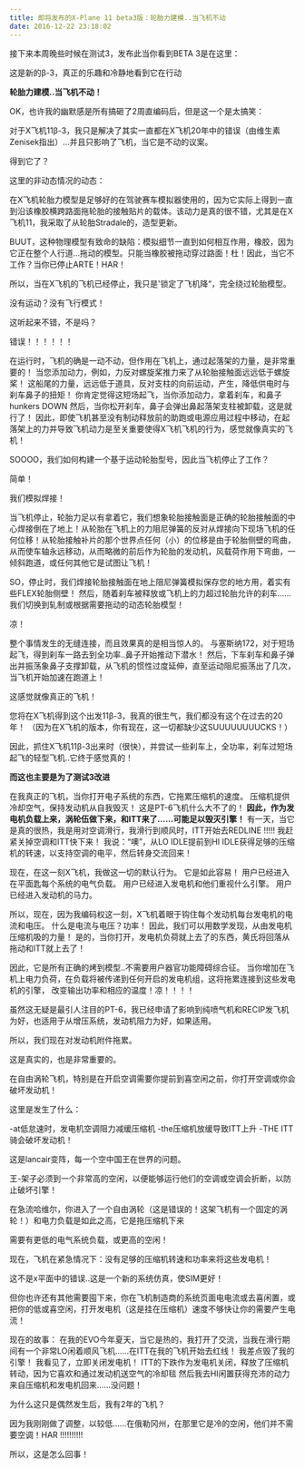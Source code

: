 ```yaml
---
title: 即将发布的X-Plane 11 beta3版：轮胎力建模..当飞机不动
date: 2016-12-22 23:18:02
---
```


接下来本周晚些时候在测试3，发布此当你看到BETA 3是在这里：

这是新的β-3，真正的乐趣和冷静地看到它在行动

**轮胎力建模..当飞机不动！**

OK，也许我的幽默感是所有搞砸了2周直编码后，但是这一个是太搞笑：

对于X飞机11β-3，我只是解决了其实一直都在X飞机20年中的错误（由维生素Zenisek指出）...并且只影响了飞机，当它是不动的议案。

得到它了？

这里的非动态情况的动态：

在X飞机轮胎力模型是足够好的在驾驶赛车模拟器使用的，因为它实际上得到一直到沿该橡胶横跨路面拖轮胎的接触贴片的载体。该动力是真的很不错，尤其是在X飞机11，我采取了从轮胎Stradale的，造型更新。

BUUT，这种物理模型有致命的缺陷：模拟细节一直到如何相互作用，橡胶，因为它正在整个人行道...拖动的模型。只能当橡胶被拖动穿过路面！杜！因此，当它不工作？当你已停止ARTE！HAR！

所以，当在X飞机的飞机已经停止，我只是'锁定了飞机降“，完全绕过轮胎模型。

没有运动？没有飞行模式！

这听起来不错，不是吗？

错误！！！！！！

在运行时，飞机的确是一动不动，但作用在飞机上，通过起落架的力量，是非常重要的！
当您添加动力，例如，力反对螺旋桨推力来了从轮胎接触面远远低于螺旋桨！
这船尾的力量，远远低于道具，反对支柱的向前运动，产生，降低供电时与刹车鼻子的扭矩！
你肯定觉得这短场起飞，当你添加动力，拿着刹车，和鼻子hunkers DOWN
然后，当你松开刹车，鼻子会弹出鼻起落架支柱被卸载，这是就行了！
因此，即使飞机甚至没有制动释放前的助跑或电源应用过程中移动，在起落架上的力并导致飞机动力是至关重要使得X飞机飞机的行为，感觉就像真实的飞机！

SOOOO，我们如何构建一个基于运动轮胎型号，因此当飞机停止了工作？

简单！

我们模拟焊接！

当飞机停止，轮胎力足以有拿着它，我们想象轮胎接触面是正确的轮胎接触面的中心焊接倒在了地上！从轮胎在飞机上的力阻尼弹簧的反对从焊接向下现场飞机的任何位移！从轮胎接触补片的那个世界点任何（小）的位移是由于轮胎侧壁的弯曲，从而使车轴永远移动，从而略微的前后作为轮胎的发动机，风载荷作用下弯曲，一倾斜跑道，或任何其他它是试图让飞机！

SO，停止时，我们焊接轮胎接触面在地上阻尼弹簧模拟保存您的地方用，着实有些FLEX轮胎侧壁！
然后，随着刹车被释放或飞机上的力超过轮胎允许的刹车......我们切换到轧制或根据需要拖动的动态轮胎模型！

凉！

整个事情发生的无缝连接，而且效果真的是相当惊人的。
与塞斯纳172，对于短场起飞，得到刹车一路去到全功率..鼻子开始推动下潜水！
然后，下车刹车和鼻子弹出并振荡象鼻子支撑卸载，从飞机的惯性过度延伸，直至运动阻尼振荡出了几次，当飞机开始加速在跑道上！

这感觉就像真正的飞机！

您将在X飞机得到这个出发11β-3，我真的很生气，我们都没有这个在过去的20年！
（因为在X飞机的版本，你有现在，这一切都缺少这SUUUUUUUUCKS！）

因此，抓住X飞机11β-3出来时（很快），并尝试一些刹车上，全功率，刹车过短场起飞的轻型飞机..它终于感觉真的！










**而这也主要是为了测试3改进**




在我真正的飞机，当你打开电子系统的东西，它拖累压缩机的速度。
压缩机提供冷却空气，保持发动机从自我毁灭！
这是PT-6飞机什么大不了的！
**因此，作为发电机负载上来，涡轮伍做下来，和ITT来了......可能足以毁灭引擎！**
有一天，当它是真的很热，我是用对空调滑行，我滑行到顺风时，ITT开始去REDLINE !!!!!
我赶紧关掉空调和ITT快下来！
我说：“噢”，从LO IDLE提前到HI IDLE获得足够的压缩机的转速，以支持空调的电平，然后转身交流回来！

现在，在这一刻X飞机，我做这一切的默认行为。
它是如此容易！
用户已经进入在平面匙每个系统的电气负载。
用户已经进入发电机和他们重视什么引擎。
用户已经进入发动机的马力。

所以，现在，因为我编码权这一刻，X飞机着眼于钩住每个发动机每台发电机的电流和电压。
什么是电流与电压？功率！
因此，我们可以用数学发现，从由发电机压缩机吸的力量！
是的，当你打开，发电机负荷就上去了的东西，黄氏将回落从拖动和ITT就上去了！

因此，它是所有正确的烤到模型..不需要用户器官功能障碍综合征。
当你增加在飞机上电力负荷，在负载将被传递到任何开启的发电机组，这将拖累连接到这些发电机的引擎，
改变输出功率和相应的温度！凉！！！！

虽然这无疑是最引人注目的PT-6，我已经申请了影响到纯喷气机和RECIP发飞机为好，也适用于从增压系统，发动机阻力为好，如果适用。


所以，我们现在对发动机附件拖累。

这是真实的，也是非常重要的。

在自由涡轮飞机，特别是在开启空调需要你提前到喜空闲之前，你打开空调或你会破坏发动机！

这里是发生了什么：

-at低怠速时，发电机空调阻力减缓压缩机
-the压缩机放缓导致ITT上升
-THE ITT骑会破坏发动机！

这是lancair变阵，每一个空中国王在世界的问题。

王-架子必须到一个非常高的空闲，以便能够运行他们的空调或空调会折断，以防止破坏引擎！

在急流哈维尔，你进入了一个自由涡轮（这是错误的！这架飞机有一个固定的涡轮！）和电力负载是如此之高，它是拖压缩机下来

需要有更低的电气系统负载，或更高的空闲！

现在，飞机在紧急情况下：没有足够的压缩机转速和功率来将这些发电机！

这不是x平面中的错误..这是一个新的系统仿真，使SIM更好！

但你也许还有其他需要囤下来，你在飞机制造商的系统页面电电流或去喜闲置，或把你的低或喜空闲，打开发电机（这是挂在压缩机）速度不够快让你的需要产生电流！

现在的故事：
在我的EVO今年夏天，当它是热的，我打开了交流，当我在滑行期间有一个非常LO闲着顺风飞机......在ITT在我的飞机开始去红线！
我差点毁了我的引擎！
我看见了，立即关闭发电机！
ITT的下跌作为发电机关闭，释放了压缩机转动，因为它喜欢和通过发动机送空气的冷却毯
然后我去HI闲置获得充沛的动力来自压缩机和发电机回来......没问题！

为什么这只是偶然发生后，我有2年的飞机？

因为我刚刚做了调整，以较低......在俄勒冈州，在那里它是冷的空闲，他们并不需要空调！HAR !!!!!!!!!!

所以，这是怎么回事！






